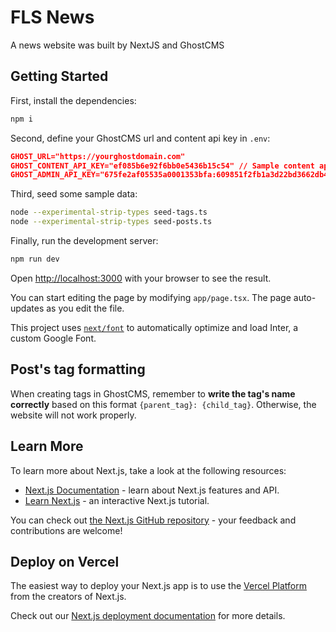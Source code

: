 # FLS News

A news website was built by NextJS and GhostCMS

## Getting Started

First, install the dependencies:
```bash
npm i
```


<!-- em  hãy tạo file env.example, giải thích cách xài, sau đó em hướng dẫn copy từ file example sau đó sửa lại-->
Second, define your GhostCMS url and content api key in `.env`:
```json
GHOST_URL="https://yourghostdomain.com"
GHOST_CONTENT_API_KEY="ef085b6e92f6bb0e5436b15c54" // Sample content api key
GHOST_ADMIN_API_KEY="675fe2af05535a0001353bfa:609851f2fb1a3d22bd3662db439aba4dea2914c0b0b4d1234ae5f36464175fbe" // Sample admin api key
```

Third, seed some sample data:
```bash
node --experimental-strip-types seed-tags.ts
node --experimental-strip-types seed-posts.ts
```

Finally, run the development server:

```bash
npm run dev
```

Open [http://localhost:3000](http://localhost:3000) with your browser to see the result.

You can start editing the page by modifying `app/page.tsx`. The page auto-updates as you edit the file.

This project uses [`next/font`](https://nextjs.org/docs/basic-features/font-optimization) to automatically optimize and load Inter, a custom Google Font.

## Post's tag formatting

When creating tags in GhostCMS, remember to **write the tag's name correctly** based on this format `{parent_tag}: {child_tag}`. Otherwise, the website will not work properly.

## Learn More

To learn more about Next.js, take a look at the following resources:

- [Next.js Documentation](https://nextjs.org/docs) - learn about Next.js features and API.
- [Learn Next.js](https://nextjs.org/learn) - an interactive Next.js tutorial.

You can check out [the Next.js GitHub repository](https://github.com/vercel/next.js/) - your feedback and contributions are welcome!

## Deploy on Vercel

The easiest way to deploy your Next.js app is to use the [Vercel Platform](https://vercel.com/new?utm_medium=default-template&filter=next.js&utm_source=create-next-app&utm_campaign=create-next-app-readme) from the creators of Next.js.

Check out our [Next.js deployment documentation](https://nextjs.org/docs/deployment) for more details.
